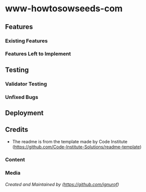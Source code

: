 # www-howtosowseeds-com

## Features 

### Existing Features

### Features Left to Implement

## Testing 

### Validator Testing 

### Unfixed Bugs

## Deployment

## Credits 

- The readme is from the template made by Code Institute (https://github.com/Code-Institute-Solutions/readme-template)

### Content 

### Media

###### Created and Maintained by (https://github.com/ignurof)
